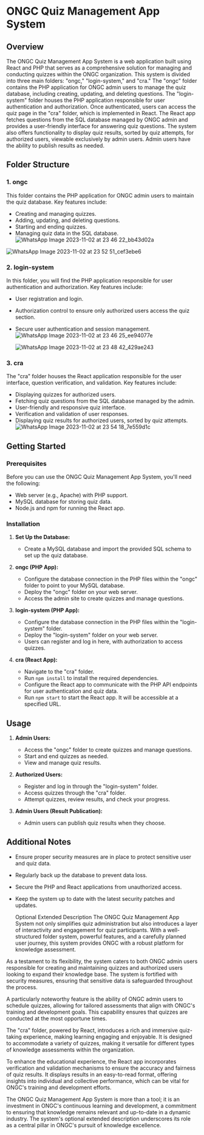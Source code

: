 # ONGC Quiz Management App System

## Overview
The ONGC Quiz Management App System is a web application built using React and PHP that serves as a comprehensive solution for managing and conducting quizzes within the ONGC organization. This system is divided into three main folders: "ongc," "login-system," and "cra." The "ongc" folder contains the PHP application for ONGC admin users to manage the quiz database, including creating, updating, and deleting questions. The "login-system" folder houses the PHP application responsible for user authentication and authorization. Once authenticated, users can access the quiz page in the "cra" folder, which is implemented in React. The React app fetches questions from the SQL database managed by ONGC admin and provides a user-friendly interface for answering quiz questions. The system also offers functionality to display quiz results, sorted by quiz attempts, for authorized users, viewable exclusively by admin users. Admin users have the ability to publish results as needed.

## Folder Structure

### 1. ongc
This folder contains the PHP application for ONGC admin users to maintain the quiz database. Key features include:
- Creating and managing quizzes.
- Adding, updating, and deleting questions.
- Starting and ending quizzes.
- Managing quiz data in the SQL database.
![WhatsApp Image 2023-11-02 at 23 46 22_bb43d02a](https://github.com/Birajj2189/quiz-management-system/assets/93638316/910d8546-0a25-4096-b03f-4c0efde8382b)

![WhatsApp Image 2023-11-02 at 23 52 51_cef3ebe6](https://github.com/Birajj2189/quiz-management-system/assets/93638316/520bee74-89d9-4a72-9a57-f6bbc4a3458f)


### 2. login-system
In this folder, you will find the PHP application responsible for user authentication and authorization. Key features include:
- User registration and login.
- Authorization control to ensure only authorized users access the quiz section.
- Secure user authentication and session management.
  ![WhatsApp Image 2023-11-02 at 23 46 25_ee94077e](https://github.com/Birajj2189/quiz-management-system/assets/93638316/6f8879da-7ac7-4ded-a235-c751abe0681f)
  
  ![WhatsApp Image 2023-11-02 at 23 48 42_429ae243](https://github.com/Birajj2189/quiz-management-system/assets/93638316/1f6c845c-052a-4fd9-91e6-194535717c6d)


### 3. cra
The "cra" folder houses the React application responsible for the user interface, question verification, and validation. Key features include:
- Displaying quizzes for authorized users.
- Fetching quiz questions from the SQL database managed by the admin.
- User-friendly and responsive quiz interface.
- Verification and validation of user responses.
- Displaying quiz results for authorized users, sorted by quiz attempts.
![WhatsApp Image 2023-11-02 at 23 54 18_7e559d1c](https://github.com/Birajj2189/quiz-management-system/assets/93638316/acc8e017-9a15-487d-abb6-7d72611366a3)


## Getting Started

### Prerequisites
Before you can use the ONGC Quiz Management App System, you'll need the following:
- Web server (e.g., Apache) with PHP support.
- MySQL database for storing quiz data.
- Node.js and npm for running the React app.

### Installation

1. **Set Up the Database:**
   - Create a MySQL database and import the provided SQL schema to set up the quiz database.

2. **ongc (PHP App):**
   - Configure the database connection in the PHP files within the "ongc" folder to point to your MySQL database.
   - Deploy the "ongc" folder on your web server.
   - Access the admin site to create quizzes and manage questions.

3. **login-system (PHP App):**
   - Configure the database connection in the PHP files within the "login-system" folder.
   - Deploy the "login-system" folder on your web server.
   - Users can register and log in here, with authorization to access quizzes.

4. **cra (React App):**
   - Navigate to the "cra" folder.
   - Run `npm install` to install the required dependencies.
   - Configure the React app to communicate with the PHP API endpoints for user authentication and quiz data.
   - Run `npm start` to start the React app. It will be accessible at a specified URL.

## Usage

1. **Admin Users:**
   - Access the "ongc" folder to create quizzes and manage questions.
   - Start and end quizzes as needed.
   - View and manage quiz results.

2. **Authorized Users:**
   - Register and log in through the "login-system" folder.
   - Access quizzes through the "cra" folder.
   - Attempt quizzes, review results, and check your progress.

3. **Admin Users (Result Publication):**
   - Admin users can publish quiz results when they choose.

## Additional Notes

- Ensure proper security measures are in place to protect sensitive user and quiz data.
- Regularly back up the database to prevent data loss.
- Secure the PHP and React applications from unauthorized access.
- Keep the system up to date with the latest security patches and updates.

  Optional Extended Description
The ONGC Quiz Management App System not only simplifies quiz administration but also introduces a layer of interactivity and engagement for quiz participants. With a well-structured folder system, powerful features, and a carefully planned user journey, this system provides ONGC with a robust platform for knowledge assessment.

As a testament to its flexibility, the system caters to both ONGC admin users responsible for creating and maintaining quizzes and authorized users looking to expand their knowledge base. The system is fortified with security measures, ensuring that sensitive data is safeguarded throughout the process.

A particularly noteworthy feature is the ability of ONGC admin users to schedule quizzes, allowing for tailored assessments that align with ONGC's training and development goals. This capability ensures that quizzes are conducted at the most opportune times.

The "cra" folder, powered by React, introduces a rich and immersive quiz-taking experience, making learning engaging and enjoyable. It is designed to accommodate a variety of quizzes, making it versatile for different types of knowledge assessments within the organization.

To enhance the educational experience, the React app incorporates verification and validation mechanisms to ensure the accuracy and fairness of quiz results. It displays results in an easy-to-read format, offering insights into individual and collective performance, which can be vital for ONGC's training and development efforts.

The ONGC Quiz Management App System is more than a tool; it is an investment in ONGC's continuous learning and development, a commitment to ensuring that knowledge remains relevant and up-to-date in a dynamic industry. The system's optional extended description underscores its role as a central pillar in ONGC's pursuit of knowledge excellence.
